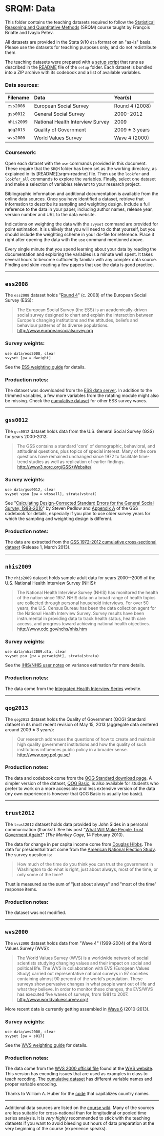 # SRQM: Data

This folder contains the teaching datasets required to follow the [Statistical Reasoning and Quantitative Methods][srqm] (SRQM) course taught by François Briatte and Ivaylo Petev.

[srqm]: http://f.briatte.org/teaching/quanti/

All datasets are provided in the Stata 9/10 `dta` format on an "as-is" basis. Please use the datasets for teaching purposes only, and do not redistribute them.

The teaching datasets were prepared with a [setup script][srqm-data] that runs as described in the [README][srqm-setup] file of the `setup` folder. Each dataset is bundled into a ZIP archive with its codebook and a list of available variables.

[srqm-setup]: https://github.com/briatte/srqm/blob/master/setup/README.md
[srqm-data]: https://github.com/briatte/srqm/blob/master/setup/srqm_data.ado

### Data sources:

| Filename       | Data                                  | Year(s)        |
|:---------------|:--------------------------------------|:---------------|
| `ess2008`      | European Social Survey                | Round 4 (2008) |
| `gss0012`      | General Social Survey                 | 2000-2012      |
| `nhis2009`     | National Health Interview Survey      | 2009           |
| `qog2013`      | Quality of Government                 | 2009 ± 3 years |
| `wvs2000`      | World Values Survey                   | Wave 4 (2000)  |

### Coursework:

Open each dataset with the `use` commands provided in this document. These require that the `SRQM` folder has been set as the working directory, as explained in its [README][srqm-readme] file. Then use the `lookfor` and `lookfor_all` commands to explore the variables. Finally, select one dataset and make a selection of variables relevant to your research project.

Bibliographic information and additional documentation is available from the online data sources. Once you have identified a dataset, retrieve that information to describe its sampling and weighting design. Include a full reference to the data in your paper, including author names, release year, version number and URL to the data website.

Indications on weighting the data with the `svyset` command are provided for point estimation. It is unlikely that you will need to do that yourself, but you should include the weighting scheme in your do-file for reference. Place it right after opening the data with the `use` command mentioned above.

Every single minute that you spend learning about your data by reading the documentation and exploring the variables is a minute well spent. It takes several hours to become sufficiently familiar with any complex data source. Finding and skim-reading a few papers that use the data is good practice.

* * *

## `ess2008`

The `ess2008` dataset holds "[Round 4][ess-round4]" (c. 2008) of the European Social Survey (ESS):

[ess-round4]: http://ess.nsd.uib.no/ess/round4/

> The European Social Survey (the ESS) is an academically-driven social survey designed to chart and explain the interaction between Europe's changing institutions and the attitudes, beliefs and behaviour patterns of its diverse populations.  
<http://www.europeansocialsurvey.org>

### Survey weights:

    use data/ess2008, clear
    svyset [pw = dweight]

See the [ESS weighting guide][ess-weights] for details.

[ess-weights]: http://ess.nsd.uib.no/ess/doc/weighting.pdf

### Production notes:

The dataset was downloaded from the [ESS data server][ess-dl]. In addition to the trimmed variables, a few more variables from the rotating module might also be missing. Check the [cumulative dataset][ess-cumulative] for other ESS survey waves.

[ess-dl]: http://nesstar.ess.nsd.uib.no/
[ess-cumulative]: http://ess.nsd.uib.no/downloadwizard/

* * *

## `gss0012`

The `gss0012` dataset holds data from the U.S. General Social Survey (GSS) for years 2000-2012:

> The GSS contains a standard 'core' of demographic, behavioral, and attitudinal questions, plus topics of special interest. Many of the core questions have remained unchanged since 1972 to facilitate time-trend studies as well as replication of earlier findings.  
<http://www3.norc.org/GSS+Website/>

### Survey weights:

    use data/gss0012, clear
    svyset vpsu [pw = wtssall], strata(vstrat)

See "[Calculating Design-Corrected Standard Errors for the General Social Survey, 1988-2010][gss-pedlow]" by Steven Pedlow and [Appendix A][gss-sampling] of the GSS codebook for details, especially if you plan to use older survey years for which the sampling and weighting design is different.

[gss-pedlow]: http://publicdata.norc.org:41000/gss/documents//OTHR/GSS%20design%20variables.pdf
[gss-sampling]: http://publicdata.norc.org:41000/gss/documents//BOOK/GSS_Codebook_AppendixA.pdf

### Production notes:

The data are extracted from the [GSS 1972-2012 cumulative cross-sectional dataset][gss-source] (Release 1, March 2013).

[gss-source]: http://www3.norc.org/GSS+Website/Download/STATA+v8.0+Format/

* * *

## `nhis2009`

The `nhis2009` dataset holds sample adult data for years 2000--2009 of the U.S. National Health Interview Survey (NHIS):

> The National Health Interview Survey (NHIS) has monitored the health of the nation since 1957. NHIS data on a broad range of health topics are collected through personal household interviews. For over 50 years, the U.S. Census Bureau has been the data collection agent for the National Health Interview Survey. Survey results have been instrumental in providing data to track health status, health care access, and progress toward achieving national health objectives.  
<http://www.cdc.gov/nchs/nhis.htm>

### Survey weights:

    use data/nhis2009.dta, clear
    svyset psu [pw = perweight], strata(strata)

See the [IHIS/NHIS user notes][ihis-var] on variance estimation for more details.

[ihis-var]: http://www.ihis.us/ihis/userNotes_variance.shtml

### Production notes:

The data come from the [Integrated Health Interview Series][ihis] website.

[ihis]: http://www.ihis.us/

* * *

## `qog2013`

The `qog2013` dataset holds the Quality of Government (QOG) Standard dataset in its most recent revision of May 15, 2013 (aggregate data centered around 2009 ± 3 years):

> Our research addresses the questions of how to create and maintain high quality government institutions and how the quality of such institutions influences public policy in a broader sense.  
<http://www.qog.pol.gu.se/>

### Production notes:

The data and codebook come from the [QOG Standard download page][qog-source]. A simpler version of the dataset, [QOG Basic][qog-basic], is also available for students who prefer to work on a more accessible and less extensive version of the data (my own experience is however that QOG Basic is usually too basic).

[qog-source]: http://www.qog.pol.gu.se/data/qogstandarddataset/
[qog-basic]: http://www.qog.pol.gu.se/data/qogbasicdataset/

* * *

## `trust2012`

The `trust2012` dataset holds data provided by John Sides in a personal communication (thanks!). See his post "[What Will Make People Trust Goverment Again?][js]" (_The Monkey Cage_, 14 February 2010).

[js]: http://www.themonkeycage.org/2010/02/what_will_make_people_love_gov.html

The data for change in per capita income come from [Douglas Hibbs][dh]. The data for presidential trust come from the [American National Election Study][anes]. The survey question is:

> How much of the time do you think you can trust the government in Washington to do what is right, just about always, most of the time, or only some of the time?

Trust is measured as the sum of "just about always" and "most of the time" response items.

[dh]: http://douglas-hibbs.com/
[anes]: http://www.electionstudies.org/

### Production notes:

The dataset was not modified.

* * *

## `wvs2000`

The `wvs2000` dataset holds data from "Wave 4" (1999-2004) of the World Values Survey (WVS):

> The World Values Survey (WVS) is a worldwide network of social scientists studying changing values and their impact on social and political life. The WVS in collaboration with EVS (European Values Study) carried out representative national surveys in 97 societies containing almost 90 percent of the world's population. These surveys show pervasive changes in what people want out of life and what they believe. In order to monitor these changes, the EVS/WVS has executed five waves of surveys, from 1981 to 2007.  
<http://www.worldvaluessurvey.org/>

More recent data is currently getting assembled in [Wave 6][wvs-wave6] (2010-2013).

[wvs-wave6]: http://www.wvs-online.com/

### Survey weights:

    use data/wvs2000, clear
    svyset [pw = s017]

See the [WVS weighting guide][wvs-weights] for details.

[wvs-weights]: http://www.jdsurvey.net/jds/jdsurveyActualidad.jsp?Idioma=I&SeccionTexto=0405

### Production notes:

The data come from the [WVS 2000 official file][wvs-file] found at the [WVS website][wvs-source]. This version has encoding issues that are used as examples in class to teach recoding. The [cumulative dataset][wvs-cumulative] has different variable names and proper variable encoding.

[wvs-file]: http://www.asep-sa.org/wvs/wvs2000/wvs2000_v20090914_stata.zip
[wvs-source]: http://www.wvsevsdb.com/wvs/WVSData.jsp
[wvs-cumulative]: http://www.asep-sa.org/wvs/wvs_1981-2008/wvs1981_2008_v20090914_stata.zip

Thanks to William A. Huber for the [code][so] that capitalizes country names.

[so]: http://stackoverflow.com/q/12591056/635806

* * *

Additional data sources are listed on the [course wiki][srqm-wiki]. Many of the sources are less suitable for cross-national than for longitudinal or pooled time series analysis. It is _very highly_ recommended to stick with the teaching datasets if you want to avoid bleeding out hours of data preparation at the very beginning of the course (experience speaks).

[srqm-wiki]: https://github.com/briatte/srqm/wiki/data
